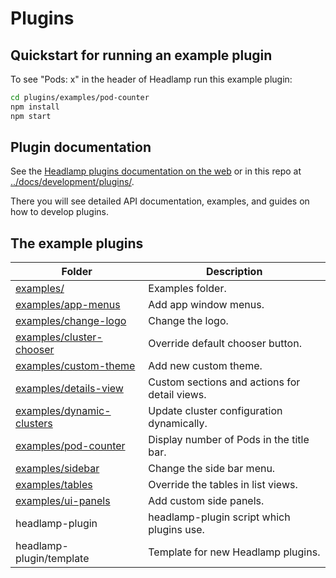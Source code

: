 # Plugins

## Quickstart for running an example plugin

To see "Pods: x" in the header of Headlamp run this example plugin:

```bash
cd plugins/examples/pod-counter
npm install
npm start
```

## Plugin documentation

See the [Headlamp plugins documentation on the web](https://headlamp.dev/docs/latest/development/plugins/)
or in this repo at
[../docs/development/plugins/](../docs/development/plugins/).

There you will see detailed API documentation, examples, and guides on how to develop plugins.

## The example plugins

| Folder                                                 | Description                                   |
| ------------------------------------------------------ | --------------------------------------------- |
| [examples/](examples)                                  | Examples folder.                              |
| [examples/app-menus](examples/app-menus)               | Add app window menus.                         |
| [examples/change-logo](examples/change-logo)           | Change the logo.                              |
| [examples/cluster-chooser](examples/cluster-chooser)   | Override default chooser button.              |
| [examples/custom-theme](examples/custom-theme)         | Add new custom theme.                         |
| [examples/details-view](examples/details-view)         | Custom sections and actions for detail views. |
| [examples/dynamic-clusters](examples/dynamic-clusters) | Update cluster configuration dynamically.     |
| [examples/pod-counter](examples/pod-counter)           | Display number of Pods in the title bar.      |
| [examples/sidebar](examples/sidebar)                   | Change the side bar menu.                     |
| [examples/tables](examples/tables)                     | Override the tables in list views.            |
| [examples/ui-panels](examples/ui-panels)               | Add custom side panels.                       |
| headlamp-plugin                                        | headlamp-plugin script which plugins use.     |
| headlamp-plugin/template                               | Template for new Headlamp plugins.            |
